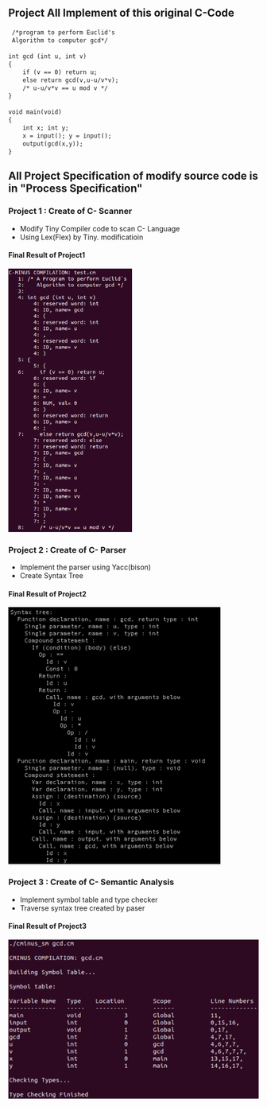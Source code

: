 ## Project All Implement of this original C-Code
     /*program to perform Euclid's
	 Algorithm to computer gcd*/
	 
	int gcd (int u, int v)
	{
		if (v == 0) return u;
		else return gcd(v,u-u/v*v);
		/* u-u/v*v == u mod v */
	}

	void main(void)
	{
    	int x; int y;
    	x = input(); y = input();
    	output(gcd(x,y));
	}

## All Project Specification of modify source code is in "Process Specification"

### Project 1 : Create of C- Scanner

- Modify Tiny Compiler code to scan C- Language
- Using Lex(Flex) by Tiny. modificatioin

#### Final Result of Project1
![Final Result1](https://github.com/khndhkx123/Compiler-Structure/blob/master/cp1/cp1.PNG)



### Project 2 : Create of C- Parser

- Implement the parser using Yacc(bison)
- Create Syntax Tree

#### Final Result of Project2
![Final Result2](https://github.com/khndhkx123/Compiler-Structure/blob/master/cp2/cp2.PNG)



### Project 3 : Create of C- Semantic Analysis

- Implement symbol table and type checker
- Traverse syntax tree created by paser

#### Final Result of Project3
![Final Result3](https://github.com/khndhkx123/Compiler-Structure/blob/master/cp3/cp3.PNG)

